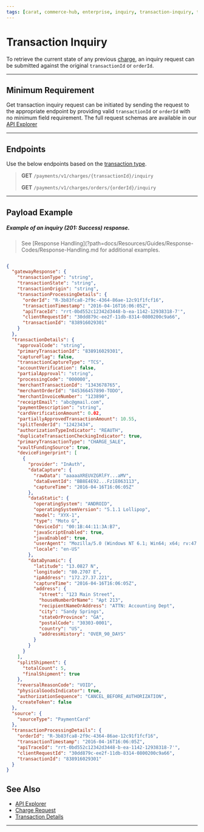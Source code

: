 ```yaml
---
tags: [carat, commerce-hub, enterprise, inquiry, transaction-inquiry, transaction-status,api-reference,]
---
```


# Transaction Inquiry

To retrieve the current state of any previous [charge](?path=docs/Resources/API-Documents/Payments/Charges.md), an inquiry request can be submitted against the original `transactionId` or `orderId`.

---

## Minimum Requirement

Get transaction inquiry request can be initiated by sending the request to the appropriate endpoint by providing valid `transactionId` or `orderId` with no minimum field requirement. The full request schemas are available in our [API Explorer](../api/?type=post&path=/payments-vas/v1/charges/{transactionId}/inquiry)

---

## Endpoints

Use the below endpoints based on the [transaction type](?path=docs/Resources/Guides/Transaction-Types.md).

<!-- theme: info -->
>**GET** `/payments/v1/charges/{transactionId}/inquiry`
>
>**GET** `/payments/v1/charges/orders/{orderId}/inquiry`

---

## Payload Example

<!--
type: tab
title: Response
-->

##### Example of an inquiry (201: Success) response.

<!-- theme: info -->

> See [Response Handling](?path=docs/Resources/Guides/Response-Codes/Response-Handling.md for additional examples.

```json

{
  "gatewayResponse": {
    "transactionType": "string",
    "transactionState": "string",
    "transactionOrigin": "string",
    "transactionProcessingDetails": {
      "orderId": "R-3b83fca8-2f9c-4364-86ae-12c91f1fcf16",
      "transactionTimestamp": "2016-04-16T16:06:05Z",
      "apiTraceId": "rrt-0bd552c12342d3448-b-ea-1142-12938318-7'",
      "clientRequestId": "30dd879c-ee2f-11db-8314-0800200c9a66",
      "transactionId": "838916029301"
    }
  },
  "transactionDetails": {
    "approvalCode": "string",
    "primaryTransactionId": "838916029301",
    "captureFlag": false,
    "transactionCaptureType": "TCS",
    "accountVerification": false,
    "partialApproval": "string",
    "processingCode": "000000",
    "merchantTransactionId": "1343678765",
    "merchantOrderId": "845366457890-TODO",
    "merchantInvoiceNumber": "123890",
    "receiptEmail": "abc@gmail.com",
    "paymentDescription": "string",
    "cardVerificationAmount": 0.02,
    "partiallyApprovedTransactionAmount": 10.55,
    "splitTenderId": "12423434",
    "authorizationTypeIndicator": "REAUTH",
    "duplicateTransactionCheckingIndicator": true,
    "primaryTransactionType": "CHARGE_SALE",
    "vaultFundingSource": true,
    "deviceFingerprint": [
      {
        "provider": "InAuth",
        "dataCapture": {
          "rawData": "aaaaaXREUVZGRlFY...aMV",
          "dataEventId": "BB8E4E92...Fz1E063113",
          "captureTime": "2016-04-16T16:06:05Z"
        },
        "dataStatic": {
          "operatingSystem": "ANDROID",
          "operatingSystemVersion": "5.1.1 Lollipop",
          "model": "XYX-1",
          "type": "Moto G",
          "deviceId": "00:1B:44:11:3A:B7",
          "javaScriptEnabled": true,
          "javaEnabled": true,
          "userAgent": "Mozilla/5.0 (Windows NT 6.1; Win64; x64; rv:47.0) Gecko/20100101 Firefox/47.0",
          "locale": "en-US"
        },
        "dataDynamic": {
          "latitude": "13.0827 N",
          "longitude": "80.2707 E",
          "ipAddress": "172.27.37.221",
          "captureTime": "2016-04-16T16:06:05Z",
          "address": {
            "street": "123 Main Street",
            "houseNumberOrName": "Apt 213",
            "recipientNameOrAddress": "ATTN: Accounting Dept",
            "city": "Sandy Springs",
            "stateOrProvince": "GA",
            "postalCode": "30303-0001",
            "country": "US",
            "addressHistory": "OVER_90_DAYS"
          }
        }
      }
    ],
    "splitShipment": {
      "totalCount": 5,
      "finalShipment": true
    },
    "reversalReasonCode": "VOID",
    "physicalGoodsIndicator": true,
    "authorizationSequence": "CANCEL_BEFORE_AUTHORIZATION",
    "createToken": false
  },
  "source": {
    "sourceType": "PaymentCard"
  },
  "transactionProcessingDetails": {
    "orderId": "R-3b83fca8-2f9c-4364-86ae-12c91f1fcf16",
    "transactionTimestamp": "2016-04-16T16:06:05Z",
    "apiTraceId": "rrt-0bd552c12342d3448-b-ea-1142-12938318-7'",
    "clientRequestId": "30dd879c-ee2f-11db-8314-0800200c9a66",
    "transactionId": "838916029301"
  }
}
```

<!-- type: tab-end -->

## See Also

- [API Explorer](../api/?type=post&path=/payments-vas/v1/accounts/inquiry)
- [Charge Request](?path=docs/Resources/API-Documents/Payments/Charges.md)
- [Transaction Details](?path=docs/Resources/Master-Data/Transaction-Details.md)

---
